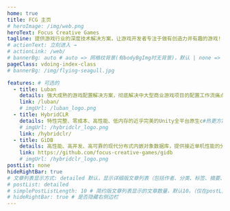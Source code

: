 ```yaml
---
home: true
title: FCG 主页
# heroImage: /img/web.png
heroText: Focus Creative Games
tagline: 提供游戏行业的深度技术解决方案，让游戏开发者专注于做有创造力并有趣的游戏!
# actionText: 立刻进入 →
# actionLink: /web/
# bannerBg: auto # auto => 网格纹背景(有bodyBgImg时无背景)，默认 | none => 无 | '大图地址' | background: 自定义背景样式       提示：如发现文本颜色不适应你的背景时可以到palette.styl修改$bannerTextColor变量
pageClass: vdoing-index-class
# bannerBg: /img/flying-seagull.jpg

features: # 可选的
  - title: Luban
    details: 强大成熟的游戏配置解决方案，彻底解决中大型商业游戏项目的配置工作流痛点
    link: /luban/
    # imgUrl: /luban_logo.png
  - title: HybridCLR
    details: 特性完整、零成本、高性能、低内存的近乎完美的Unity全平台原生c#热更方案
    # imgUrl: /hybridclr_logo.png
    link: /hybridclr/
  - title: GiDB
    details: 高性能、高并发、高可靠的现代分布式内嵌对象数据库，提供接近单机性能的分布式ACID事务和实时增量持久化支持，游戏系统功能服务高性能无状态化的解决方案
    link: https://github.com/focus-creative-games/gidb
    # imgUrl: /hybridclr_logo.png
postList: none
hideRightBar: true
# 文章列表显示方式: detailed 默认，显示详细版文章列表（包括作者、分类、标签、摘要、分页等）| simple => 显示简约版文章列表（仅标题和日期）| none 不显示文章列表
# postList: detailed
# simplePostListLength: 10 # 简约版文章列表显示的文章数量，默认10。（仅在postList设置为simple时生效）
# hideRightBar: true # 是否隐藏右侧边栏
---
```


<ClientOnly>
  <IndexBigImg />
</ClientOnly>

